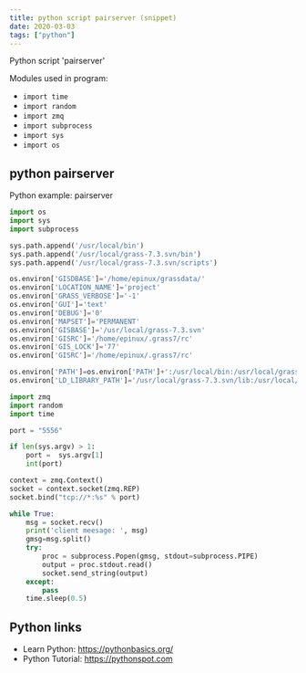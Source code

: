 ```yaml
---
title: python script pairserver (snippet)
date: 2020-03-03
tags: ["python"]
---
```

Python script 'pairserver'


Modules used in program: 
* `import time`
* `import random`
* `import zmq`
* `import subprocess`
* `import sys`
* `import os`

## python pairserver

Python example: pairserver

```python
import os
import sys
import subprocess

sys.path.append('/usr/local/bin')
sys.path.append('/usr/local/grass-7.3.svn/bin')
sys.path.append('/usr/local/grass-7.3.svn/scripts')

os.environ['GISDBASE']='/home/epinux/grassdata/'
os.environ['LOCATION_NAME']='project'
os.environ['GRASS_VERBOSE']='-1'
os.environ['GUI']='text'
os.environ['DEBUG']='0'
os.environ['MAPSET']='PERMANENT'
os.environ['GISBASE']='/usr/local/grass-7.3.svn'
os.environ['GISRC']='/home/epinux/.grass7/rc'
os.environ['GIS_LOCK']='77'
os.environ['GISRC']='/home/epinux/.grass7/rc'

os.environ['PATH']=os.environ['PATH']+':/usr/local/bin:/usr/local/grass-7.3.svn/bin:/usr/local/grass-7.3.svn/scripts'
os.environ['LD_LIBRARY_PATH']='/usr/local/grass-7.3.svn/lib:/usr/local/lib:/usr/lib/'

import zmq
import random
import time

port = "5556"

if len(sys.argv) > 1:
    port =  sys.argv[1]
    int(port)

context = zmq.Context()
socket = context.socket(zmq.REP)
socket.bind("tcp://*:%s" % port)

while True:
    msg = socket.recv()
    print('client meesage: ', msg)
    gmsg=msg.split()
    try:
        proc = subprocess.Popen(gmsg, stdout=subprocess.PIPE)
        output = proc.stdout.read()
        socket.send_string(output)
    except:
        pass
    time.sleep(0.5)

```

## Python links

- Learn Python: https://pythonbasics.org/
- Python Tutorial: https://pythonspot.com
